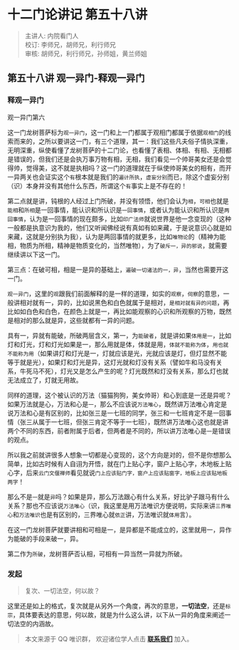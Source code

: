 # 十二门论讲记 第五十八讲

> 主讲人: 内院看门人 <br />
> 校订: 李师兄，胡师兄，利行师兄 <br />
> 审核: 胡师兄，利行师兄，孙师姐，黄兰师姐 <br />

## 第五十八讲 观一异门-释观一异门

### 释观一异门

观一异门第六

这一门龙树菩萨标为`观一异门`，这一门和上一门都属于观相门都属于依据`观相门`的线索而来的，之所以要讲这一门，有三个道理，其一：我们这些凡夫俗子情执深重，无明深重，纵使看懂了龙树菩萨的十二门论，也看懂了表相、体相、有相、无相都是错误的，但我们还是会执万事万物有相，无相，我们看见一个帅哥美女还是会觉得帅，觉得美，这不就是执相吗？这一门的道理就在于纵使帅哥美女的相有，而开一异两关也会证实这个`有`根本就是我们的`遍计所执`，`虚妄分别`而已，除这个虚妄分别（识）本身并没有其他什么东西，所谓这个`有`事实上是不存在的！

第二点就是讲，钝根的人经过上门所破，并没有领悟，他们会认为`相`，`可相`也就是`能相`和`所相`是一回事情，能认识和所认识是`一回事情`，或者认为能认识和所认识是`两回事情`，认为是一回事情的现在颇多，比如`印广法师`就说世界是他一念变现的（这种一般都是执意识为我的，他们又听闻佛经说有真如有如来藏，于是说意识心就是如来藏，这就是分别执为我），认为是两回事情的就更多，比如`唯物论`的（精神为能相，物质为所相，精神是物质变化的，当然唯物），为了`破斥一，异的邪说`，就需要继续讲以下这一门。

第三点：在破可相，相是一是异的基础上，`遍破一切诸法的一，异`，当然也需要开这一门。

`观一异门`，这里的`观`跟我们前面解释的是一样的道理，如实的`观察`，`伺察`的意思，一般讲相对就有一，异的，比如说黑色和白色就属于是相对，`是相对就有异的问题`，再比如如白色和白色，在颜色上就是一，再比如能观察的心识和所观察的万物，既然是相对的那么就是异，这些就都有一异的问题。

具有一，异就有能破，所破两层含义，第一，为`能破者`，就是讲如果`体用是一`，比如灯和灯光，灯和灯光如果是一，那么用就是体，体就是用，`体就不能称为体`，`用也就不能称为用`（如果讲灯和灯光是一，灯就应该是光，光就应该是灯，但灯显然不能等于就是光），如果灯和灯光是异，这灯光就和灯没有关系（譬如牛和马没有关系，牛死马不死），灯光又是怎么产生的呢？灯光既然和灯没有关系，那么灯也就无法成立了，灯就无用故。

同样的道理，这个被认识的万法（猫猫狗狗，美女帅哥）和心到底是一还是异呢？如果万法就是心，万法和心是`一`，那么不应该说`万法唯心`，既然讲万法唯心肯定是说万法和心是有区别的，比如张三是一七班的同学，张三和一七班肯定不是一回事情（张三从属于一七班，但张三肯定不等于一七班），既然讲万法唯心这也就是讲两个不同的东西，前者附属于后者，但两者是不同的，所以讲万法唯心是`一`是错误的观点。

所以我之前就讲很多人想象一切都是心变现的，这个方向是对的，但不是你想那么简单，比如古时候有人自诩为开悟，就在门上贴心字，窗户上贴心字，木地板上贴心字，后来`云门文偃禅师`看见就说`门上应该贴门字，窗户上应该贴窗字，地板上应该贴地板两字`！

那么不是`一`就是`异`吗？如果是异，那么万法跟心有什么关系，好比驴子跟马有什么关系？那也不应该说`万法唯心`（识，我这里是用万法唯识方便说明，实际来讲`三界唯心`和`万法唯识`也是有区别的，三界唯心就`依正`讲，万法唯识就`体用`言）。

在这一门龙树菩萨就要讲相和可相是一，是异都是不能成立的，这里就用一，异作为能破的手段来破一，异。

第二作为`所破`，龙树菩萨否认相，可相有一异当然一异就为所破。

### 发起

> 复次、一切法空，何以故？

这里还是如上的格式，复次就是从另外一个角度，再次的意思，**一切法空**，还是`标宗`，具体要表达的意思，何以故，就是为什么这么讲，以下从一异的角度来阐述一切法空的内涵故。

> 本文来源于 QQ 唯识群， 欢迎诸位学人点击 **[联系我们](https://mp.weixin.qq.com/s/lZCfWjmLjgNR165Tx4_bCQ)** 加入。
